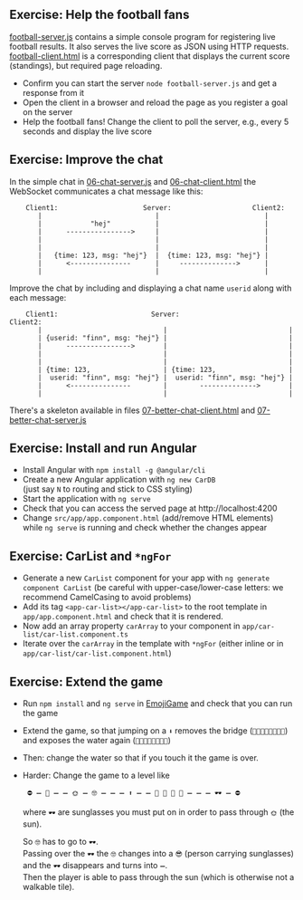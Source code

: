 Exercise: Help the football fans
--------------------------------

[football-server.js](football-server.js) contains a simple console program for registering live football results. It also serves the live score as JSON using HTTP requests.  
[football-client.html](football-client.html) is a corresponding client that displays the current score (standings), but required page reloading.

- Confirm you can start the server `node football-server.js` and get a response from it
- Open the client in a browser and reload the page as you register a goal on the server
- Help the football fans! Change the client to poll the server, e.g., every 5 seconds and display the live score


Exercise: Improve the chat
--------------------------

In the simple chat in [06-chat-server.js](06-chat-server.js) and [06-chat-client.html](06-chat-client.html) the WebSocket communicates a chat message like this:
```
    Client1:                     Server:                    Client2:
       |                            |                          |
       |            "hej"           |                          |
       |      ---------------->     |                          |
       |                            |                          |
       |                            |                          |
       |   {time: 123, msg: "hej"}  |  {time: 123, msg: "hej"} |
       |      <---------------      |     -------------->      |
       |                            |                          |
```

  Improve the chat by including and displaying a chat name `userid`
  along with each message:
```
    Client1:                       Server:                        Client2:
       |                              |                              |
       | {userid: "finn", msg: "hej"} |                              |
       |      ---------------->       |                              |
       |                              |                              |
       |                              |                              |
       | {time: 123,                  | {time: 123,                  |
       |  userid: "finn", msg: "hej"} |  userid: "finn", msg: "hej"} |
       |      <---------------        |        -------------->       |
       |                              |                              |
```



  There's a skeleton available in files
  [07-better-chat-client.html](07-better-chat-client.html)
  and
  [07-better-chat-server.js](07-better-chat-server.js)


Exercise: Install and run Angular
---------------------------------

 - Install Angular with `npm install -g @angular/cli`
 - Create a new Angular application with `ng new CarDB`  
   (just say `N` to routing and stick to CSS styling)
 - Start the application with `ng serve`
 - Check that you can access the served page at http://localhost:4200
 - Change `src/app/app.component.html` (add/remove HTML
    elements) while `ng serve` is running and check whether the
    changes appear


Exercise: CarList and `*ngFor`
------------------------------

 - Generate a new `CarList` component for your app with `ng generate component CarList`
   (be careful with upper-case/lower-case letters: we recommend CamelCasing to avoid problems)
 - Add its tag `<app-car-list></app-car-list>` to the root
   template in `app/app.component.html` and check that it is rendered.
 - Now add an array property `carArray` to your
   component in `app/car-list/car-list.component.ts`
 - Iterate over the `carArray` in the template with `*ngFor`
   (either inline or in `app/car-list/car-list.component.html`)


Exercise: Extend the game
-------------------------

 - Run `npm install` and `ng serve` in [EmojiGame](EmojiGame) and check that you can run the game

 - Extend the game, so that jumping on a `⬇️` removes the bridge (`🌉🌉🌉🌉🌉🌉🌉🌉`)  
   and exposes the water again (`🌊🌊🌊🌊🌊🌊🌊🌊`)

 - Then: change the water so that if you touch it the game is over.
 
 - Harder: Change the game to a level like
   ```
    ⛔️ ➖ 🏁 ➖ ➖ 🌞 ➖ 🤓 ➖ ➖ ➖ ⬆️ ➖ ➖ 🌊 🌊 🌊 🌊 ➖ ➖ ➖ 🕶 ➖ ⛔️
   ```
   where `🕶` are sunglasses you must put on in order to pass through `🌞` (the sun).
   
   So `🤓` has to go to `🕶`.  
   Passing over the `🕶` the `🤓` changes into a `😎` (person carrying sunglasses) and
   the `🕶` disappears and turns into `➖`.  
   Then the player is able to pass through the sun (which is otherwise not a walkable tile).
